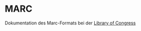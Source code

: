 # MARC

Dokumentation des Marc-Formats bei der [Library of Congress](https://www.loc.gov/marc/bibliographic/)